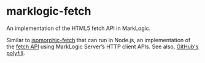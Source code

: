 # marklogic-fetch

An implementation of the HTML5 fetch API in MarkLogic.

Similar to [isomorphic-fetch](https://github.com/matthew-andrews/isomorphic-fetch) that can run in Node.js, an implementation of the [fetch API](https://fetch.spec.whatwg.org/) using MarkLogic Server’s HTTP client APIs. See also, [GitHub's polyfill](http://github.github.io/fetch/).
